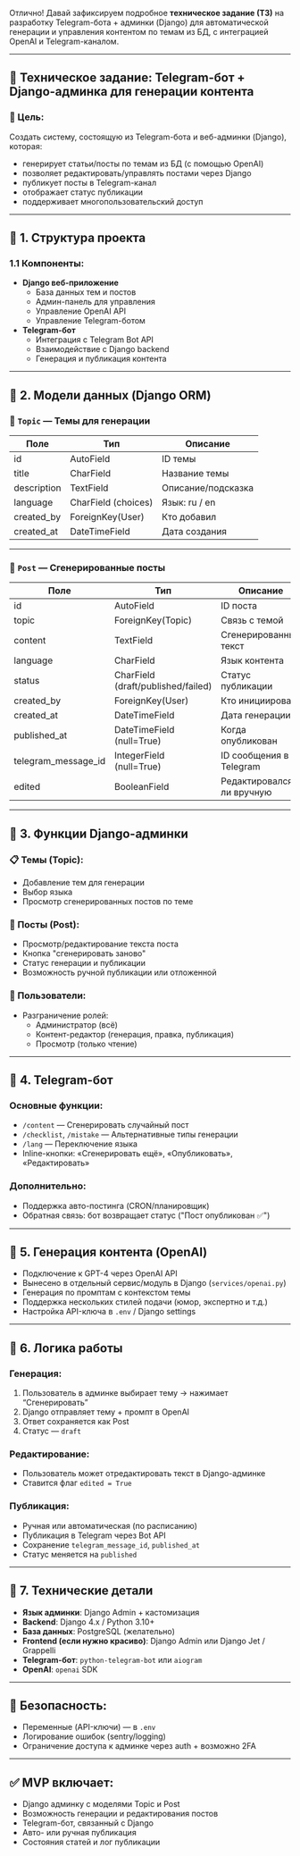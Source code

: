 Отлично! Давай зафиксируем подробное **техническое задание (ТЗ)** на разработку Telegram-бота + админки (Django) для автоматической генерации и управления контентом по темам из БД, с интеграцией OpenAI и Telegram-каналом.

---

## 🔧 Техническое задание: Telegram-бот + Django-админка для генерации контента

### 🎯 Цель:
Создать систему, состоящую из Telegram-бота и веб-админки (Django), которая:
- генерирует статьи/посты по темам из БД (с помощью OpenAI)
- позволяет редактировать/управлять постами через Django
- публикует посты в Telegram-канал
- отображает статус публикации
- поддерживает многопользовательский доступ

---

## 🔹 1. Структура проекта

### 1.1 Компоненты:
- **Django веб-приложение**
  - База данных тем и постов
  - Админ-панель для управления
  - Управление OpenAI API
  - Управление Telegram-ботом
- **Telegram-бот**
  - Интеграция с Telegram Bot API
  - Взаимодействие с Django backend
  - Генерация и публикация контента

---

## 🔹 2. Модели данных (Django ORM)

### 🔸 `Topic` — Темы для генерации
| Поле | Тип | Описание |
|------|-----|----------|
| id | AutoField | ID темы |
| title | CharField | Название темы |
| description | TextField | Описание/подсказка |
| language | CharField (choices) | Язык: ru / en |
| created_by | ForeignKey(User) | Кто добавил |
| created_at | DateTimeField | Дата создания |

---

### 🔸 `Post` — Сгенерированные посты
| Поле | Тип | Описание |
|------|-----|----------|
| id | AutoField | ID поста |
| topic | ForeignKey(Topic) | Связь с темой |
| content | TextField | Сгенерированный текст |
| language | CharField | Язык контента |
| status | CharField (draft/published/failed) | Статус публикации |
| created_by | ForeignKey(User) | Кто инициировал |
| created_at | DateTimeField | Дата генерации |
| published_at | DateTimeField (null=True) | Когда опубликован |
| telegram_message_id | IntegerField (null=True) | ID сообщения в Telegram |
| edited | BooleanField | Редактировался ли вручную |

---

## 🔹 3. Функции Django-админки

### 📋 Темы (Topic):
- Добавление тем для генерации
- Выбор языка
- Просмотр сгенерированных постов по теме

### 📝 Посты (Post):
- Просмотр/редактирование текста поста
- Кнопка "сгенерировать заново"
- Статус генерации и публикации
- Возможность ручной публикации или отложенной

### 👥 Пользователи:
- Разграничение ролей:
  - Администратор (всё)
  - Контент-редактор (генерация, правка, публикация)
  - Просмотр (только чтение)

---

## 🔹 4. Telegram-бот

### Основные функции:
- `/content` — Сгенерировать случайный пост
- `/checklist`, `/mistake` — Альтернативные типы генерации
- `/lang` — Переключение языка
- Inline-кнопки: «Сгенерировать ещё», «Опубликовать», «Редактировать»

### Дополнительно:
- Поддержка авто-постинга (CRON/планировщик)
- Обратная связь: бот возвращает статус ("Пост опубликован ✅")

---

## 🔹 5. Генерация контента (OpenAI)

- Подключение к GPT-4 через OpenAI API
- Вынесено в отдельный сервис/модуль в Django (`services/openai.py`)
- Генерация по промптам с контекстом темы
- Поддержка нескольких стилей подачи (юмор, экспертно и т.д.)
- Настройка API-ключа в `.env` / Django settings

---

## 🔹 6. Логика работы

### Генерация:
1. Пользователь в админке выбирает тему → нажимает “Сгенерировать”
2. Django отправляет тему + промпт в OpenAI
3. Ответ сохраняется как Post
4. Статус — `draft`

### Редактирование:
- Пользователь может отредактировать текст в Django-админке
- Ставится флаг `edited = True`

### Публикация:
- Ручная или автоматическая (по расписанию)
- Публикация в Telegram через Bot API
- Сохранение `telegram_message_id`, `published_at`
- Статус меняется на `published`

---

## 🔹 7. Технические детали

- **Язык админки**: Django Admin + кастомизация
- **Backend**: Django 4.x / Python 3.10+
- **База данных**: PostgreSQL (желательно)
- **Frontend (если нужно красиво)**: Django Admin или Django Jet / Grappelli
- **Telegram-бот**: `python-telegram-bot` или `aiogram`
- **OpenAI**: `openai` SDK

---

## 🔐 Безопасность:
- Переменные (API-ключи) — в `.env`
- Логирование ошибок (sentry/logging)
- Ограничение доступа к админке через auth + возможно 2FA

---

## ✅ MVP включает:
- Django админку с моделями Topic и Post
- Возможность генерации и редактирования постов
- Telegram-бот, связанный с Django
- Авто- или ручная публикация
- Состояния статей и лог публикации

